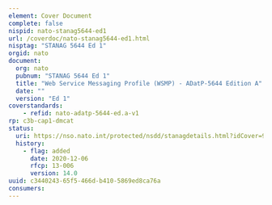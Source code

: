 ```yaml
---
element: Cover Document
complete: false
nispid: nato-stanag5644-ed1
url: /coverdoc/nato-stanag5644-ed1.html
nisptag: "STANAG 5644 Ed 1"
orgid: nato
document:
  org: nato
  pubnum: "STANAG 5644 Ed 1"
  title: "Web Service Messaging Profile (WSMP) - ADatP-5644 Edition A"
  date: ""
  version: "Ed 1"
coverstandards:
    - refid: nato-adatp-5644-ed.a-v1
rp: c3b-cap1-dmcat
status:
  uri: https://nso.nato.int/protected/nsdd/stanagdetails.html?idCover=9127&LA=EN
  history: 
    - flag: added
      date: 2020-12-06
      rfcp: 13-006
      version: 14.0
uuid: c3440243-65f5-466d-b410-5869ed8ca76a
consumers:
---
```

